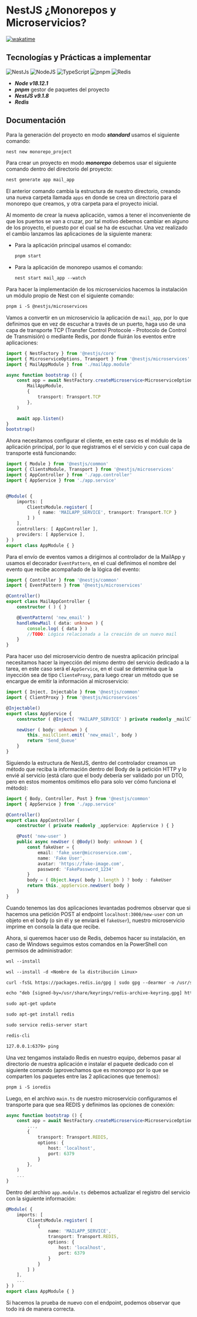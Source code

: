# NestJS ¿Monorepos y Microservicios?

[![wakatime](https://wakatime.com/badge/user/8ef73281-6d0a-4758-af11-fd880ca3009c/project/f748a666-7ffe-405f-a953-bfbf9434f6ff.svg)](https://wakatime.com/badge/user/8ef73281-6d0a-4758-af11-fd880ca3009c/project/f748a666-7ffe-405f-a953-bfbf9434f6ff)

## Tecnologías y Prácticas a implementar

![NestJs](https://img.shields.io/badge/nestjs-E0234E?style=for-the-badge&logo=nestjs&logoColor=white)
![NodeJS](https://img.shields.io/badge/Node.js-339933?style=for-the-badge&logo=nodedotjs&logoColor=white)
![TypeScript](https://img.shields.io/badge/TypeScript-007ACC?style=for-the-badge&logo=typescript&logoColor=white)
![pnpm](https://img.shields.io/badge/pnpm-orange?style=for-the-badge&logo=pnpm&logoColor=white)
![Redis](https://img.shields.io/badge/redis-CC0000.svg?&style=for-the-badge&logo=redis&logoColor=white)

- ***Node v18.12.1***
- ***pnpm*** gestor de paquetes del proyecto
- ***NestJS v9.1.8***
- ***Redis***

## Documentación

Para la generación del proyecto en modo ***standard*** usamos el siguiente comando:

```txt
nest new monorepo_project
```

Para crear un proyecto en modo ***monorepo*** debemos usar el siguiente comando dentro del directorio del proyecto:

```txt
nest generate app mail_app
```

El anterior comando cambia la estructura de nuestro directorio, creando una nueva carpeta llamada `apps` en donde se crea un directorio para el monorepo que creamos, y otra carpeta para el proyecto inicial.

Al momento de crear la nueva aplicación, vamos a tener el inconveniente de que los puertos se van a cruzar, por tal motivo debemos cambiar en alguno de los proyecto, el puesto por el cual se ha de escuchar. Una vez realizado el cambio lanzamos las aplicaciones de la siguiente manera:

- Para la aplicación principal usamos el comando:
  
  ```txt
  pnpm start
  ```

- Para la aplicación de monorepo usamos el comando:
  
  ```txt
  nest start mail_app --watch
  ```

Para hacer la implementación de los microservicios hacemos la instalación un módulo propio de Nest con el siguiente comando:

```txt
pnpm i -S @nestjs/microservices
```

Vamos a convertir en un microservicio la aplicación de `mail_app`, por lo que definimos que en vez de escuchar a través de un puerto, haga uso de una capa de transporte TCP (Transfer Control Protocole - Protocolo de Control de Transmisión) o mediante Redis, por donde fluirán los eventos entre aplicaciones:

```ts
import { NestFactory } from '@nestjs/core'
import { MicroserviceOptions, Transport } from '@nestjs/microservices'
import { MailAppModule } from './mailApp.module'

async function bootstrap () {
    const app = await NestFactory.createMicroservice<MicroserviceOptions>(
        MailAppModule,
        {
            transport: Transport.TCP
        },
    )

    await app.listen()
}
bootstrap()
```

Ahora necesitamos configurar el cliente, en este caso es el módulo de la aplicación principal, por lo que registramos el el servicio y con cual capa de transporte está funcionando:

```ts
import { Module } from '@nestjs/common'
import { ClientsModule, Transport } from '@nestjs/microservices'
import { AppController } from './app.controller'
import { AppService } from './app.service'


@Module( {
    imports: [
        ClientsModule.register( [
            { name: 'MAILAPP_SERVICE', transport: Transport.TCP }
        ] )
    ],
    controllers: [ AppController ],
    providers: [ AppService ],
} )
export class AppModule { }
```

Para el envío de eventos vamos a dirigirnos al controlador de la MailApp y usamos el decorador `EventPattern`, en el cual definimos el nombre del evento que recibe acompañado de la lógica del evento:

```ts
import { Controller } from '@nestjs/common'
import { EventPattern } from '@nestjs/microservices'

@Controller()
export class MailAppController {
    constructor ( ) { }

    @EventPattern( 'new_email' )
    handleNewMail ( data: unknown ) {
        console.log( { data } )
        //TODO: Lógica relacionada a la creación de un nuevo mail
    }
}
```

Para hacer uso del microservicio dentro de nuestra aplicación principal necesitamos hacer la inyección del mismo dentro del servicio dedicado a la tarea, en este caso será el `AppService`, en el cual se determina que la inyección sea de tipo `ClienteProxy`, para luego crear un método que se encargue de emitir la información al microservicio:

```ts
import { Inject, Injectable } from '@nestjs/common'
import { ClientProxy } from '@nestjs/microservices'

@Injectable()
export class AppService {
    constructor ( @Inject( 'MAILAPP_SERVICE' ) private readonly _mailClient: ClientProxy ) { }

    newUser ( body: unknown ) {
        this._mailClient.emit( 'new_email', body )
        return 'Send_Queue'
    }
}
```

Siguiendo la estructura de NestJS, dentro del controlador creamos un método que reciba la información dentro del Body de la petición HTTP y lo envié al servicio (está claro que el body debería ser validado por un DTO, pero en estos momentos omitimos ello para solo ver cómo funciona el método):

```ts
import { Body, Controller, Post } from '@nestjs/common'
import { AppService } from './app.service'

@Controller()
export class AppController {
    constructor ( private readonly _appService: AppService ) { }

    @Post( 'new-user' )
    public async newUser ( @Body() body: unknown ) {
        const fakeUser = {
            email: 'fake_user@microservice.com',
            name: 'Fake User',
            avatar: 'https://fake-image.com',
            password: 'FakePassword_1234'
        }
        body = ( Object.keys( body ).length ) ? body : fakeUser
        return this._appService.newUser( body )
    }
}
```

Cuando tenemos las dos aplicaciones levantadas podremos observar que si hacemos una petición POST al endpoint `localhost:3000/new-user` con un objeto en el body (o sin él y se enviará el `fakeUser`), nuestro microservicio imprime en consola la data que recibe.

Ahora, si queremos hacer uso de Redis, debemos hacer su instalación, en caso de Windows seguimos estos comandos en la PowerShell con permisos de administrador:

```txt
wsl --install
```

```txt
wsl --install -d <Nombre de la distribución Linux>
```

```txt
curl -fsSL https://packages.redis.io/gpg | sudo gpg --dearmor -o /usr/share/keyrings/redis-archive-keyring.gpg
```

```txt
echo "deb [signed-by=/usr/share/keyrings/redis-archive-keyring.gpg] https://packages.redis.io/deb $(lsb_release -cs) main" | sudo tee /etc/apt/sources.list.d/redis.list
```

```txt
sudo apt-get update
```

```txt
sudo apt-get install redis
```

```txt
sudo service redis-server start
```

```txt
redis-cli 
```

```txt
127.0.0.1:6379> ping
```

Una vez tengamos instalado Redis en nuestro equipo, debemos pasar al directorio de nuestra aplicación e instalar el paquete dedicado con el siguiente comando (aprovechamos que es monorepo por lo que se comparten los paquetes entre las 2 aplicaciones que tenemos):

```txt
pnpm i -S ioredis
```

Luego, en el archivo `main.ts` de nuestro microservicio configuramos el transporte para que sea REDIS y definimos las opciones de conexión:

```ts
async function bootstrap () {
    const app = await NestFactory.createMicroservice<MicroserviceOptions>(
        ...,
        {
            transport: Transport.REDIS,
            options: {
                host: 'localhost',
                port: 6379
            }
        },
    )
    ...
}
```

Dentro del archivo `app.module.ts` debemos actualizar el registro del servicio con la siguiente información:

```ts
@Module( {
    imports: [
        ClientsModule.register( [
            {
                name: 'MAILAPP_SERVICE',
                transport: Transport.REDIS,
                options: {
                    host: 'localhost',
                    port: 6379
                }
            }
        ] )
    ],
    ...
} )
export class AppModule { }
```

Si hacemos la prueba de nuevo con el endpoint, podemos observar que todo irá de manera correcta.
